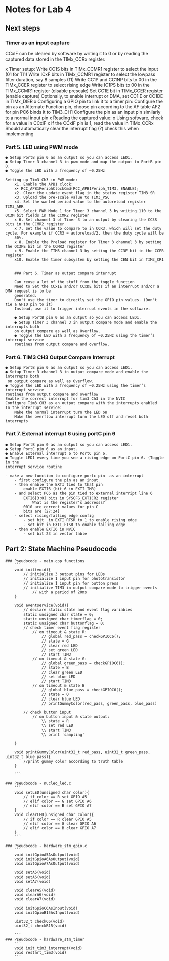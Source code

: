 # Notes for Lab 4

## Next steps



### Timer as an input capture

CCxIF can be cleared by software by writing it to 0 or by reading the captured data stored in the TIMx_CCRx register. 

x Timer setup:
    Write CC1S bits in TIMx_CCMR1 register to select the input (01 for TI1) 
    Write ICxF bits in TIMx_CCMR1 register to select the lowpass filter duration, say 8 samples (11)
    Write CC1P and CC1NP bits to 00 in the TIMx_CCER register to select rising edge
    Write IC1PS bits to 00 in the TIMx_CCMR1 register (disable prescale)
    Set CC1E bit in TIMx_CCER register (enable capture)
    Optionally, to enable interrupt or DMA, set CC1IE or CC1DE in TIMx_DIER 
x Configuring a GPIO pin to link it to a timer pin:
    Configure the pin as an Alternate Function pin, choose pin according to the AF table
        AF2 for pin PC6 binds it to TIM3_CH1
    Configure the pin as an input pin similarly to a normal input pin
x Reading the captured value:
    x Using software, check for a value in CCxIF
    x If the CCxIF pin is 1, read the value in TIMx_CCRx
        Should automatically clear the interrupt flag (?) check this when implementing

### Part 5. LED using PWM mode
    ● Setup PortB pin 0 as an output so you can access LED1.
    ● Setup Timer 3 channel 3 in pwm mode and map the output to PortB pin 0.
    ● Toggle the LED with a frequency of ~0.25Hz

    Setting up Tim3 Ch3 in PWM mode:
        x1. Enable the APB1 clock:
        x• RCC_APB1PeriphClockCmd(RCC_APB1Periph_TIM3, ENABLE);
        x2. Clear the update event flag in the status register TIM3_SR
        x3. Upload the pre-scale value to TIM3_PSC
        x4. Set the wanted period value to the autoreload register TIM3_ARR
        x5. Select PWM Mode 1 for Timer 3 channel 3 by writing 110 to the OC3M bit fields in the CCMR2 register
        x 6. Set channel 3 of Timer 3 to an output by clearing the CC3S bits in the CCMR2 register
        x 7. Set the value to compare to in CCR3, which will set the duty cycle. For example if CCR3 = autoreload/2, then the duty cycle will be
        50%.
        x 8. Enable the Preload register for Timer 3 channel 3 by setting the OC3PE bit in the CCMR2 register
        x 9. Enable the TIM3 channel 3 by setting the CC3E bit in the CCER register
        x10. Enable the timer subsystem by setting the CEN bit in TIM3_CR1


        ### Part 6. Timer as output compare interrupt

        Can reuse a lot of the stuff from the toggle function
        Need to Set the CCxIE and/or CCxDE bits if an interrupt and/or a DMA request is to be
        generated.
        Don't use the timer to directly set the GPIO pin values. (Don't tie a GPIO pin to it)
        Instead, use it to trigger interrupt events in the software.

        ● Setup PortB pin 0 as an output so you can access LED1.
        ● Setup Timer 3 channel 3 in output compare mode and enable the interrupts both
        on output compare as well as Overflow.
        ● Toggle the LED with a frequency of ~0.25Hz using the timer’s interrupt service
        routines from output compare and overflow.

### Part 6. TIM3 CH3 Output Compare Interrupt
    ● Setup PortB pin 0 as an output so you can access LED1.
    ● Setup Timer 3 channel 3 in output compare mode and enable the interrupts both
     on output compare as well as Overflow.
    ● Toggle the LED with a frequency of ~0.25Hz using the timer’s interrupt service
    routines from output compare and overflow
    Enable the correct interrupt for tim3 Ch3 in the NVIC
    Configure Tim3 CH3 as an output compare with the interrupts enabled 
    In the interrupt service: 
        Make the normal interrupt turn the LED on
        Make the overflow interrupt turn the LED off and reset both interrupts 

### Part 7. External interrupt 6 using portC pin 6
    ● Setup PortB pin 0 as an output so you can access LED1.
    ● Setup PortC pin 6 as an input.
    ● Enable External interrupt 6 to PortC pin 6.
    ● Toggle LED1 every time you see a rising edge on PortC pin 6. (Toggle in the
    interrupt service routine

    - make a new function to configure portc pin  as an interrupt
        - first configure the pin as an input 
        - then enable the EXTI tied to that pin
            enable EXTI6 (bit 6 in EXTI_IMR)
        - and select PC6 as the pin tied to external interript line 6
            EXTI6[3:0] bits in SYSCFG_EXTICR2 register
                What is the register's addresss?
            0010 are correct values for pin C
            bits are [27:24]
        - select rising/falling edge config
            - set bit  in EXTI_RTSR to 1 to enable rising edge
            - set bit in EXTI_FTSR to enable falling edge
        - then enable EXTI6 in NVIC
            - set bit 23 in vector table

## Part 2: State Machine Pseudocode

    ### Pseudocode - main.cpp functions
        ```
        void init(void){
            // initialize 3 output pins for LEDs
            // initialize 1 input pin for phototransistor
            // initialize 1 input pin for button press
            // initialize TIM3 in output compare mode to trigger events
                // with a period of 20ms
        }

        void eventservice(void){
            // declare static state and event flag variables
            static unsigned char state = 0;
            static unsigned char timerflag = 0;
            static unsigned char buttonflag = 0;
            // check timer event flag register
                // on timeout & state R:
                    // global red_pass = checkGPIOC6();
                    // state = G
                    // clear red LED
                    // set green LED
                    // start TIM3
                // on timeout & state G:
                    // global green_pass = checkGPIOC6();
                    // state = B
                    // clear green LED
                    // set blue LED
                    // start TIM3
                // on timeout & state B
                    // global blue_pass = checkGPIOC6();
                    // state = O
                    // clear blue LED
                    // printGummyColor(red_pass, green_pass, blue_pass)
            
            // check button input
                // on button input & state output:
                    \\ state = R
                    \\ set red LED
                    \\ start TIM3 
                    \\ print 'sampling'

        }

        void printGummyColor(uint32_t red_pass, uint32_t green_pass, uint32_t blue_pass){
            //print gummy color according to truth table
        }

        ```

    ### Pseudocode - nucleo_led.c
        ```
        void setLED(unsigned char color){
            // if color == R set GPIO A5
            // elif color == G set GPIO A6
            // elif color == B set GPIO A7
        }
        void clearLED(unsigned char color){
            // if color == R clear GPIO A5
            // elif color == G clear GPIO A6
            // elif color == B clear GPIO A7
        }
        ```
    
    ### Pseudocode - hardware_stm_gpio.c
        ```
        void initGpioA5AsOutput(void)
        void initGpioA6AsOutput(void)
        void initGpioA7AsOutput(void)

        void setA5(void)
        void setA6(void)
        void setA7(void)
        
        void clearA5(void)
        void clearA6(void)
        void clearA7(void)

        void initGpioC6AsInput(void)
        void initGpioB15AsInput(void)

        uint32_t checkC6(void)
        uint32_t checkB15(void)

        ```
    ### Pseudocode - hardware_stm_timer
        ```
        void init_tim3_interrupt(void)
        void restart_tim3(void)
        ```



